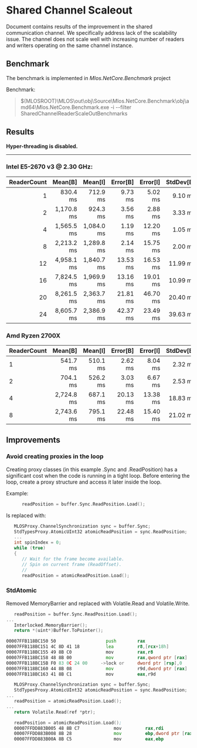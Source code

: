 # Shared Channel Scaleout

Document contains results of the improvement in the shared communication channel.
We specifically address lack of the scalability issue. The channel does not scale well with increasing number of readers and
writers operating on the same channel instance.

## Benchmark

The benchmark is implemented in *Mlos.NetCore.Benchmark* project

Benchmark:
> $(MLOSROOT)\MLOS\out\obj\Source\Mlos.NetCore.Benchmark\obj\amd64\Mlos.NetCore.Benchmark.exe -i --filter SharedChannelReaderScaleOutBenchmarks

## Results

**Hyper-threading is disabled.**

---------------------------------------------------------------------------------------------------
### Intel E5-2670 v3 @ 2.30 GHz:

| ReaderCount |    Mean[B] |    Mean[I] | Error[B] | Error[I] | StdDev[B] | StdDev[I] | Allocated |
|------------:|-----------:|-----------:|---------:|---------:|----------:|----------:|----------:|
|           1 |   830.4 ms |   712.9 ms |  9.73 ms |  5.02 ms |   9.10 ms |   4.70 ms |    3584 B |
|           2 | 1,170.8 ms |   924.3 ms |  3.56 ms |  2.88 ms |   3.33 ms |   2.55 ms |    2104 B |
|           4 | 1,565.5 ms | 1,084.0 ms |  1.19 ms | 12.20 ms |   1.05 ms |  11.41 ms |    3856 B |
|           8 | 2,213.2 ms | 1,289.8 ms |  2.14 ms | 15.75 ms |   2.00 ms |  14.73 ms |    8048 B |
|          12 | 4,958.1 ms | 1,840.7 ms | 13.53 ms | 16.53 ms |  11.99 ms |  15.46 ms |   11216 B |
|          16 | 7,824.5 ms | 1,969.9 ms | 13.16 ms | 19.01 ms |  10.99 ms |  15.87 ms |   14944 B |
|          20 | 8,261.5 ms | 2,363.7 ms | 21.81 ms | 46.70 ms |  20.40 ms |  53.78 ms |   18576 B |
|          24 | 8,605.7 ms | 2,386.9 ms | 42.37 ms | 23.49 ms |  39.63 ms |  21.98 ms |   21376 B |



### Amd Ryzen 2700X
| ReaderCount |    Mean[B] |    Mean[I] | Error[B] | Error[I] | StdDev[B] | StdDev[I] | Allocated |
|------------ |-----------:|-----------:|---------:|---------:|----------:|----------:|----------:|
|           1 |   541.7 ms |   510.1 ms |  2.62 ms |  8.04 ms |   2.32 ms |   7.52 ms |    2856 B |
|           2 |   704.1 ms |   526.2 ms |  3.03 ms |  6.67 ms |   2.53 ms |   6.24 ms |    2064 B |
|           4 | 2,724.8 ms |   687.1 ms | 20.13 ms | 13.38 ms |  18.83 ms |  13.74 ms |    3856 B |
|           8 | 2,743.6 ms |   795.1 ms | 22.48 ms | 15.40 ms |  21.02 ms |  18.34 ms |    6616 B |


## Improvements

### Avoid creating proxies in the loop

Creating proxy classes (in this example .Sync and .ReadPosition) has a significant cost when the code is running in a tight loop. Before entering the loop, create a proxy structure and access it later inside the loop.

Example:
```C
      readPosition = buffer.Sync.ReadPosition.Load();
```

Is replaced with:

```C
   MLOSProxy.ChannelSynchronization sync = buffer.Sync;
   StdTypesProxy.AtomicUInt32 atomicReadPosition = sync.ReadPosition;
   ...
   int spinIndex = 0;
   while (true)
   {
      // Wait for the frame become available.
      // Spin on current frame (ReadOffset).
      //
      readPosition = atomicReadPosition.Load();
```

### StdAtomic

Removed MemoryBarrier and replaced with Volatile.Read and Volatile.Write.

```C
   readPosition = buffer.Sync.ReadPosition.Load();
...
   Interlocked.MemoryBarrier();
   return *(uint*)Buffer.ToPointer();
```

```asm
00007FFB118BC150 50                   push        rax
00007FFB118BC151 4C 8D 41 18          lea         r8,[rcx+18h]
00007FFB118BC155 49 8B C0             mov         rax,r8
00007FFB118BC158 48 8B 00             mov         rax,qword ptr [rax]
00007FFB118BC15B F0 83 0C 24 00     ->lock or     dword ptr [rsp],0
00007FFB118BC160 44 8B 08             mov         r9d,dword ptr [rax]
00007FFB118BC163 41 8B C1             mov         eax,r9d
```

```C      
   MLOSProxy.ChannelSynchronization sync = buffer.Sync;
   StdTypesProxy.AtomicUInt32 atomicReadPosition = sync.ReadPosition;
...
   readPosition = atomicReadPosition.Load();
...
   return Volatile.Read(ref *ptr);
```

```asm
   readPosition = atomicReadPosition.Load();
   00007FFDD883B005 48 8B C7             mov         rax,rdi  
   00007FFDD883B008 8B 28                mov         ebp,dword ptr [rax]  
   00007FFDD883B00A 8B C5                mov         eax,ebp  
```
